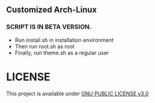 ## Customized Arch-Linux
### SCRIPT IS IN BETA VERSION.
* Run install.sh in installation environment
* Then run root.sh as root
* Finally, run theme.sh as a regular user

# LICENSE
This project is available under [GNU PUBLIC LICENSE v3.0](https://www.gnu.org/licenses/gpl-3.0.en.html)
